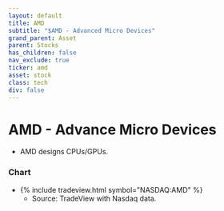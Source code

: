 ```yaml
---
layout: default
title: AMD
subtitle: "$AMD - Advanced Micro Devices"
grand_parent: Asset
parent: Stocks
has_children: false
nav_exclude: true
ticker: amd
asset: stock
class: tech
div: false
---
```

# AMD - Advance Micro Devices
- AMD designs CPUs/GPUs.

### Chart
- {% include tradeview.html symbol="NASDAQ:AMD" %}
	- Source: TradeView with Nasdaq data.